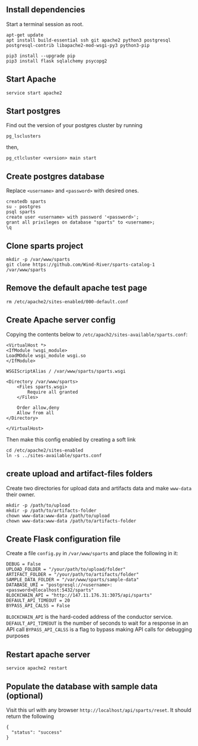 ## Install dependencies ##

Start a terminal session as root.

    apt-get update
    apt install build-essential ssh git apache2 python3 postgresql postgresql-contrib libapache2-mod-wsgi-py3 python3-pip

    pip3 install --upgrade pip
    pip3 install flask sqlalchemy psycopg2

## Start Apache ##

    service start apache2

## Start postgres ##
Find out the version of your postgres cluster by running

    pg_lsclusters

then,

    pg_ctlcluster <version> main start


## Create postgres database ##

Replace `<username>` and `<password>` with desired ones.

    createdb sparts
    su - postgres
    psql sparts
    create user <username> with password '<password>';
    grant all privileges on database "sparts" to <username>;
    \q


## Clone sparts project ##

    mkdir -p /var/www/sparts
    git clone https://github.com/Wind-River/sparts-catalog-1 /var/www/sparts

## Remove the default apache test page ##

    rm /etc/apache2/sites-enabled/000-default.conf

## Create Apache server config ##

Copying the contents below to `/etc/apach2/sites-available/sparts.conf`:

    <VirtualHost *>
    <IfModule !wsgi_module>
    LoadMOdule wsgi_module wsgi.so
    </IfModule>

    WSGIScriptAlias / /var/www/sparts/sparts.wsgi

    <Directory /var/www/sparts>
        <Files sparts.wsgi>
            Require all granted
        </Files>

        Order allow,deny
        Allow from all
    </Directory>

    </VirtualHost>

Then make this config enabled by creating a soft link

    cd /etc/apache2/sites-enabled
    ln -s ../sites-available/sparts.conf


## create upload and artifact-files folders ##
Create two directories for upload data and artifacts data and make `www-data` their owner.

    mkdir -p /path/to/upload
    mkdir -p /path/to/artifacts-folder
    chown www-data:www-data /path/to/upload
    chown www-data:www-data /path/to/artifacts-folder

## Create Flask configuration file ##

Create a file `config.py` in `/var/www/sparts` and place the following in it:

    DEBUG = False
    UPLOAD_FOLDER = "/your/path/to/upload/folder"
    ARTIFACT_FOLDER = "/your/path/to/artifacts/folder"
    SAMPLE_DATA_FOLDER = "/var/www/sparts/sample-data"
    DATABASE_URI = "postgresql://<username>:<password>@localhost:5432/sparts"
    BLOCKCHAIN_API = "http://147.11.176.31:3075/api/sparts"
    DEFAULT_API_TIMEOUT = 20
    BYPASS_API_CALSS = False

`BLOCKCHAIN_API` is the hard-coded address of the conductor service.
`DEFAULT_API_TIMEOUT` is the number of seconds to wait for a response in an API call
`BYPASS_API_CALSS` is a flag to bypass making API calls for debugging purposes

## Restart apache server ##

    service apache2 restart

## Populate the database with sample data (optional) ##

Visit this url with any browser `http://localhost/api/sparts/reset`. It should return the following

    {
      "status": "success"
    }
